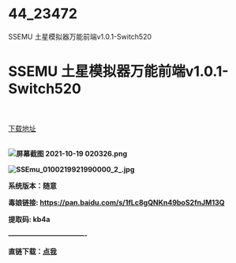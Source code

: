 # 44_23472
SSEMU 土星模拟器万能前端v1.0.1-Switch520
# SSEMU 土星模拟器万能前端v1.0.1-Switch520
 <br/></br>
[下载地址](https://www.switch520.cc/article/23472 "下载地址")
<br/></br>

<p><strong><img title="屏幕截图 2021-10-19 020326.png" src="https://www.switch520.cc/muke_img/2021_10_19_334c1f6a40d94.png" alt="屏幕截图 2021-10-19 020326.png"></strong></p>
<p><strong><img title="SSEmu_0100219921990000_2_.jpg" src="https://www.switch520.cc/muke_img/2021_10_19_4c69b08561f1e.jpg" alt="SSEmu_0100219921990000_2_.jpg">&nbsp;</strong></p>
<p><strong>系统版本：随意</strong></p>
<p><strong>毒娘链接: <a href="https://pan.baidu.com/s/1fLc8gQNKn49boS2fnJM13Q">https://pan.baidu.com/s/1fLc8gQNKn49boS2fnJM13Q </a></strong></p>
<p><strong>提取码: kb4a</strong></p>
<p><strong>———————————-</strong></p>
<p><strong>直链下载：<a href="https://ziyuan3.free520.net/kaifa2/1youxi/SSEmu_0100219921990000.xci">点我</a></strong></p>
